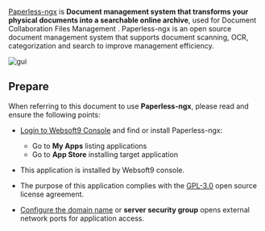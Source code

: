 [Paperless-ngx]() is **Document management system that transforms your physical documents into a searchable online archive**, used for Document Collaboration Files Management . Paperless-ngx is an open source document management system that supports document scanning, OCR, categorization and search to improve management efficiency.


![gui](http://libs.websoft9.com/Websoft9/DocsPicture/zh/paperlessngx/paperlessngx-gui-websoft9.png)


## Prepare

When referring to this document to use **Paperless-ngx**, please read and ensure the following points:

- [Login to Websoft9 Console](./login-console) and find or install Paperless-ngx:
  - Go to **My Apps** listing applications 
  - Go to **App Store** installing target application

- This application is installed by Websoft9 console.


- The purpose of this application complies with the [GPL-3.0](https://opensource.org/licenses/GPL-3.0) open source license agreement.


- [Configure the domain name](./domain-set) or **server security group** opens external network ports for application access.